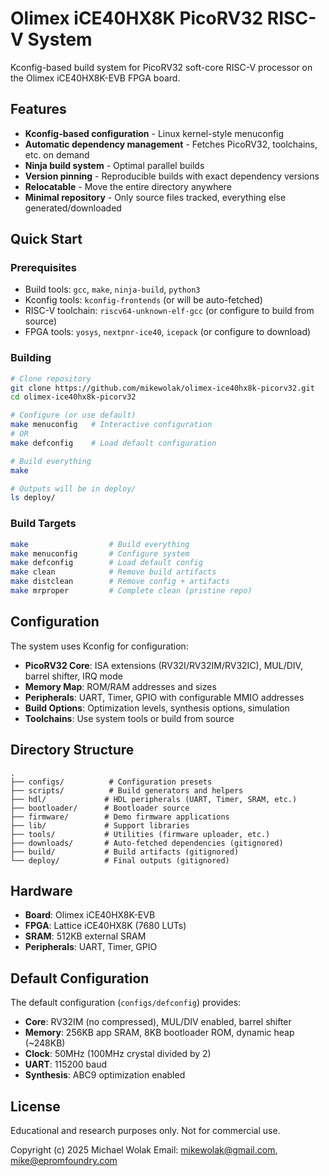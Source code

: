 # Olimex iCE40HX8K PicoRV32 RISC-V System

Kconfig-based build system for PicoRV32 soft-core RISC-V processor on the Olimex iCE40HX8K-EVB FPGA board.

## Features

- **Kconfig-based configuration** - Linux kernel-style menuconfig
- **Automatic dependency management** - Fetches PicoRV32, toolchains, etc. on demand
- **Ninja build system** - Optimal parallel builds
- **Version pinning** - Reproducible builds with exact dependency versions
- **Relocatable** - Move the entire directory anywhere
- **Minimal repository** - Only source files tracked, everything else generated/downloaded

## Quick Start

### Prerequisites

- Build tools: `gcc`, `make`, `ninja-build`, `python3`
- Kconfig tools: `kconfig-frontends` (or will be auto-fetched)
- RISC-V toolchain: `riscv64-unknown-elf-gcc` (or configure to build from source)
- FPGA tools: `yosys`, `nextpnr-ice40`, `icepack` (or configure to download)

### Building

```bash
# Clone repository
git clone https://github.com/mikewolak/olimex-ice40hx8k-picorv32.git
cd olimex-ice40hx8k-picorv32

# Configure (or use default)
make menuconfig   # Interactive configuration
# OR
make defconfig    # Load default configuration

# Build everything
make

# Outputs will be in deploy/
ls deploy/
```

### Build Targets

```bash
make                  # Build everything
make menuconfig       # Configure system
make defconfig        # Load default config
make clean            # Remove build artifacts
make distclean        # Remove config + artifacts
make mrproper         # Complete clean (pristine repo)
```

## Configuration

The system uses Kconfig for configuration:

- **PicoRV32 Core**: ISA extensions (RV32I/RV32IM/RV32IC), MUL/DIV, barrel shifter, IRQ mode
- **Memory Map**: ROM/RAM addresses and sizes
- **Peripherals**: UART, Timer, GPIO with configurable MMIO addresses
- **Build Options**: Optimization levels, synthesis options, simulation
- **Toolchains**: Use system tools or build from source

## Directory Structure

```
.
├── configs/          # Configuration presets
├── scripts/          # Build generators and helpers
├── hdl/             # HDL peripherals (UART, Timer, SRAM, etc.)
├── bootloader/      # Bootloader source
├── firmware/        # Demo firmware applications
├── lib/             # Support libraries
├── tools/           # Utilities (firmware uploader, etc.)
├── downloads/       # Auto-fetched dependencies (gitignored)
├── build/           # Build artifacts (gitignored)
└── deploy/          # Final outputs (gitignored)
```

## Hardware

- **Board**: Olimex iCE40HX8K-EVB
- **FPGA**: Lattice iCE40HX8K (7680 LUTs)
- **SRAM**: 512KB external SRAM
- **Peripherals**: UART, Timer, GPIO

## Default Configuration

The default configuration (`configs/defconfig`) provides:

- **Core**: RV32IM (no compressed), MUL/DIV enabled, barrel shifter
- **Memory**: 256KB app SRAM, 8KB bootloader ROM, dynamic heap (~248KB)
- **Clock**: 50MHz (100MHz crystal divided by 2)
- **UART**: 115200 baud
- **Synthesis**: ABC9 optimization enabled

## License

Educational and research purposes only. Not for commercial use.

Copyright (c) 2025 Michael Wolak
Email: mikewolak@gmail.com, mike@epromfoundry.com
